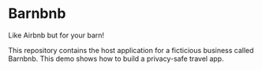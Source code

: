 # Barnbnb
Like Airbnb but for your barn!

This repository contains the host application for a ficticious business called Barnbnb. This demo shows how to build a privacy-safe travel app.

